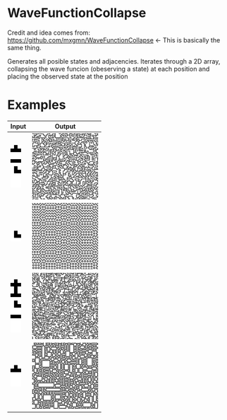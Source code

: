 # WaveFunctionCollapse
Credit and idea comes from: https://github.com/mxgmn/WaveFunctionCollapse <- This is basically the same thing.

Generates all posible states and adjacencies. Iterates through a 2D array, collapsing the wave funcion (obeserving a state) at each position and placing the observed state at the position

# Examples

| Input         | Output        |
| ------------- | ------------- |
| ![alt text](https://github.com/lucianchauvin/WaveFunctionCollapse/blob/master/Examples/mesh1.png) | ![alt text](https://github.com/lucianchauvin/WaveFunctionCollapse/blob/master/Examples/wave1.png) |
| ![alt text](https://github.com/lucianchauvin/WaveFunctionCollapse/blob/master/Examples/mesh2.png) | ![alt text](https://github.com/lucianchauvin/WaveFunctionCollapse/blob/master/Examples/wave2.png) |
| ![alt text](https://github.com/lucianchauvin/WaveFunctionCollapse/blob/master/Examples/mesh3.png) | ![alt text](https://github.com/lucianchauvin/WaveFunctionCollapse/blob/master/Examples/wave3.png) |
| ![alt text](https://github.com/lucianchauvin/WaveFunctionCollapse/blob/master/Examples/mesh4.png) | ![alt text](https://github.com/lucianchauvin/WaveFunctionCollapse/blob/master/Examples/wave4.png) |
